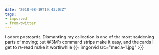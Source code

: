 ```yaml
---
date: "2018-08-19T19:43:03Z"
tags:
- imported
- from-twitter
---
```

I adore postcards. Dismantling my collection is one of the most saddening parts of moving; but @3M's command strips make it easy, and the cards I get to re-read make it worthwhile {{< imgorvid src="media-1.jpg" >}}
